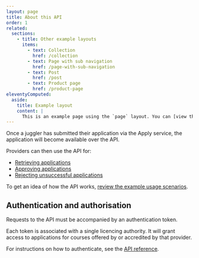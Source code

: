 ```yaml
---
layout: page
title: About this API
order: 1
related:
  sections:
    - title: Other example layouts
      items:
        - text: Collection
          href: /collection
        - text: Page with sub navigation
          href: /page-with-sub-navigation
        - text: Post
          href: /post
        - text: Product page
          href: /product-page
eleventyComputed:
  aside:
    title: Example layout
    content: |
      This is an example page using the `page` layout. You can [view the source used to create this page on GitHub]({{ viewSource }}).
---
```


Once a juggler has submitted their application via the Apply service, the application will become available over the API.

Providers can then use the API for:

- [Retrieving applications](#)
- [Approving applications](#)
- [Rejecting unsuccessful applications](#)

To get an idea of how the API works, [review the example usage scenarios](#).

## Authentication and authorisation

Requests to the API must be accompanied by an authentication token.

Each token is associated with a single licencing authority. It will grant access to applications for courses offered by or accredited by that provider.

For instructions on how to authenticate, see the [API reference](#).

